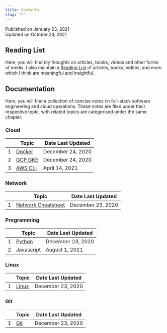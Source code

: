 ```yaml
---
title: Contents
slug: "/"
---
```


Published on January 23, 2021  
Updated on October 24, 2021

## Reading List

Here, you will find my thoughts on articles, books, videos and other forms of media. I also maintain a [Reading List](reading-list) of articles, books, videos, and more which I think are meaningful and insightful.

## Documentation

Here, you will find a collection of concise notes on full-stack software engineering and cloud operations. These notes are filed under their respective topic, with related topics are categorised under the same chapter.

### Cloud

<div class="contentTableContainer">

|     | Topic                          | Date Last Updated |
| --- | ------------------------------ | ----------------- |
| 1   | [Docker](docker-cheatsheet)    | December 24, 2020 |
| 2   | [GCP GKE](gcp-gke-cheatsheet)  | December 24, 2020 |
| 3   | [AWS CLI](aws-cli-cheatsheet)  | April 14, 2021    |

</div>

### Network

<div class="contentTableContainer">

|     | Topic                         | Date Last Updated |
| --- | ----------------------------- | ----------------- |
| 1   | [Network Cheatsheet](network-cheatsheet)| December 23, 2020 |

</div>

### Programming

<div class="contentTableContainer">

|     | Topic                        | Date Last Updated |
| --- | ---------------------------- | ----------------- |
| 1   | [Python](py-cheatsheet)            | December 23, 2020 |
| 2   | [Javascript](js-cheatsheet)  | August 1, 2021    |

</div>

### Linux

<div class="contentTableContainer">

|     | Topic                          | Date Last Updated |
| --- | ------------------------------ | ----------------- |
| 1   | [Linux](linux-cmd)             | December 23, 2020 |

</div>

### Git

<div class="contentTableContainer">

|     | Topic                          | Date Last Updated |
| --- | ------------------------------ | ----------------- |
| 1   | [Git](git-cheatsheet)             | December 23, 2020 |

</div>